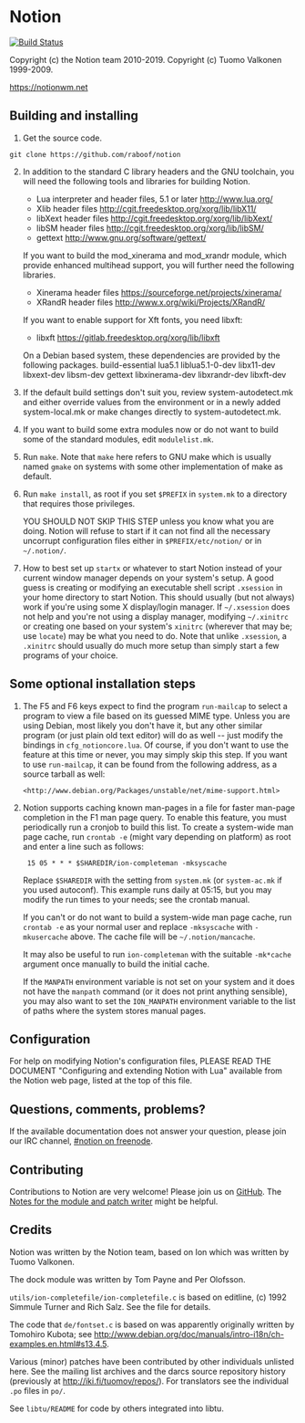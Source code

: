 Notion
======

[![Build Status](https://travis-ci.org/raboof/notion.svg?branch=master)](https://travis-ci.org/raboof/notion)

Copyright (c) the Notion team 2010-2019.
Copyright (c) Tuomo Valkonen 1999-2009.

https://notionwm.net

Building and installing
-----------------------

1. Get the source code.

```
git clone https://github.com/raboof/notion
```

2. In addition to the standard C library headers and the GNU toolchain, you
   will need the following tools and libraries for building Notion.

    * Lua interpreter and header files, 5.1 or later <http://www.lua.org/>
    * Xlib header files <http://cgit.freedesktop.org/xorg/lib/libX11/>
    * libXext header files <http://cgit.freedesktop.org/xorg/lib/libXext/>
    * libSM header files <http://cgit.freedesktop.org/xorg/lib/libSM/>
    * gettext <http://www.gnu.org/software/gettext/>

   If you want to build the mod_xinerama and mod_xrandr module, which provide
   enhanced multihead support, you will further need the following libraries.

    * Xinerama header files <https://sourceforge.net/projects/xinerama/>
    * XRandR header files <http://www.x.org/wiki/Projects/XRandR/>

   If you want to enable support for Xft fonts, you need libxft:

    * libxft <https://gitlab.freedesktop.org/xorg/lib/libxft>

   On a Debian based system, these dependencies are provided by the following
   packages.
     build-essential lua5.1 liblua5.1-0-dev libx11-dev libxext-dev libsm-dev gettext
     libxinerama-dev libxrandr-dev libxft-dev

3. If the default build settings don't suit you, review system-autodetect.mk
   and either override values from the environment or in a newly added
   system-local.mk or make changes directly to system-autodetect.mk.

4. If you want to build some extra modules now or do not want to build
   some of the standard modules, edit `modulelist.mk`.

5. Run `make`. Note that `make` here refers to GNU make which is usually
   named `gmake` on systems with some other implementation of make as
   default.

6. Run `make install`, as root if you set `$PREFIX` in `system.mk` to a
   directory that requires those privileges.

   YOU SHOULD NOT SKIP THIS STEP unless you know what you are doing. Notion
   will refuse to start if it can not find all the necessary uncorrupt
   configuration files either in `$PREFIX/etc/notion/` or in `~/.notion/`.

7. How to best set up `startx` or whatever to start Notion instead of your
   current window manager depends on your system's setup. A good guess
   is creating or modifying an executable shell script `.xsession` in your
   home directory to start Notion. This should usually (but not always) work
   if you're using some X display/login manager. If `~/.xsession` does not
   help and you're not using a display manager, modifying `~/.xinitrc` or
   creating one based on your system's `xinitrc` (wherever that may be;
   use `locate`) may be what you need to do. Note that unlike `.xsession`,
   a `.xinitrc` should usually do much more setup than simply start a few
   programs of your choice.


Some optional installation steps
--------------------------------

1. The F5 and F6 keys expect to find the program `run-mailcap` to select
   a program to view a file based on its guessed MIME type. Unless you are
   using Debian, most likely you don't have it, but any other similar
   program (or just plain old text editor) will do as well -- just modify the
   bindings in `cfg_notioncore.lua`. Of course, if you don't want to use the
   feature at this time or never, you may simply skip this step. If you want
   to use `run-mailcap`, it can be found from the following address, as a
   source tarball as well:

       <http://www.debian.org/Packages/unstable/net/mime-support.html>

2. Notion supports caching known man-pages in a file for faster man-page
   completion in the F1 man page query. To enable this feature, you must
   periodically run a cronjob to build this list. To create a system-wide
   man page cache, run `crontab -e` (might vary depending on platform) as
   root and enter a line such as follows:

        15 05 * * * $SHAREDIR/ion-completeman -mksyscache

   Replace `$SHAREDIR` with the setting from `system.mk` (or `system-ac.mk`
   if you used autoconf). This example runs daily at 05:15, but you may
   modify the  run times to your needs; see the crontab manual.

   If you can't or do not want to build a system-wide man page cache, run
   `crontab -e` as your normal user and replace `-mksyscache` with
   `-mkusercache` above. The cache file will be `~/.notion/mancache`.

   It may also be useful to run `ion-completeman` with the suitable
   `-mk*cache` argument once manually to build the initial cache.

   If the `MANPATH` environment variable is not set on your system and it
    does not have the `manpath` command (or it does not print anything
   sensible), you may also want to set the `ION_MANPATH` environment
   variable to the list of paths where the system stores manual pages.


Configuration
-------------

For help on modifying Notion's configuration files, PLEASE READ THE DOCUMENT
"Configuring and extending Notion with Lua" available from the Notion web page,
listed at the top of this file.


Questions, comments, problems?
------------------------------

If the available documentation does not answer your question, please
join our IRC channel, [#notion on freenode](https://webchat.freenode.net/?channels=#notion).

Contributing
------------

Contributions to Notion are very welcome! Please join us on [GitHub](https://github.com/raboof/notion/).
The [Notes for the module and patch writer](https://raboof.github.io/notion-doc/notionnotes/) might be helpful.

Credits
-------

Notion was written by the Notion team, based on Ion which was written by Tuomo
Valkonen.

The dock module was written by Tom Payne and Per Olofsson.

`utils/ion-completefile/ion-completefile.c` is based on editline, (c)
1992 Simmule Turner and Rich Salz. See the file for details.

The code that `de/fontset.c` is based on was apparently originally
written by Tomohiro Kubota; see
<http://www.debian.org/doc/manuals/intro-i18n/ch-examples.en.html#s13.4.5>.

Various (minor) patches have been contributed by other individuals
unlisted  here. See the mailing list archives and the darcs source
repository history (previously at <http://iki.fi/tuomov/repos/>).
For translators see the individual `.po` files in `po/`.

See `libtu/README` for code by others integrated into libtu.
